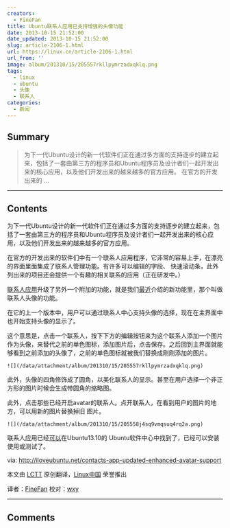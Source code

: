```yaml
---
creators:
  - FineFan
title: Ubuntu联系人应用已支持增强的头像功能
date: 2013-10-15 21:52:00
date_updated: 2013-10-15 21:52:00
slug: article-2106-1.html
url: https://linux.cn/article-2106-1.html
url_from: ''
image: album/201310/15/205557rkllpymrzadxqklq.png
tags:
  - linux
  - ubuntu
  - 头像
  - 联系人
categories:
  - 新闻
---
```


## Summary

> 为下一代Ubuntu设计的新一代软件们正在通过多方面的支持逐步的建立起来，包括了一套由第三方的程序员和Ubuntu程序员及设计者们一起开发出来的核心应用，以及他们开发出来的越来越多的官方应用。
> 在官方的开发出来的  ...

***

<!-- more -->

## Contents

为下一代Ubuntu设计的新一代软件们正在通过多方面的支持逐步的建立起来，包括了一套由第三方的程序员和Ubuntu程序员及设计者们一起开发出来的核心应用，以及他们开发出来的越来越多的官方应用。

在官方的开发出来的软件们中有一个联系人应用程序，它非常的容易上手，在漂亮的界面里面集成了联系人管理功能。有许多可以编辑的字段、 快速滚动条，此外列出来的项目还会提供一个有趣的相关联系的应用（正在研发中。）

[联系人应用](https://launchpad.net/address-book-app)升级了另外一个附加的功能，就是我们[最近](http://iloveubuntu.net/contacts-app-updated-avatar-editing-support)介绍的新功能里，那个叫做联系人头像的功能。

在它的上一个版本中，用户可以通过联系人中心支持头像的选择，现在在主界面中也开始支持头像的显示了。

这个意思是，点击一个联系人，按下下方的编辑按钮来为这个联系人添加一个图片作为头像，来替代之前的单色图标，添加图片后，点击保存。之后回到主界面就能够看到之前添加的头像了，之前的单色图标就被我们替换成刚刚添加的图片。

 `![](/data/attachment/album/201310/15/205557rkllpymrzadxqklq.png)`

此外，头像的四角修饰成了圆角，以美化联系人的显示。甚至在用户选择一个非正方形的图片时候会生成带圆角的缩略图。

此外，点击那些已经开启avatar的联系人。点开联系人，在看到用户的图片的地方，可以用新的图片替换掉旧 图片。

 `![](/data/attachment/album/201310/15/205558j4sq9vmqsuq4rq2a.png)`

联系人应用已经[可以](apt://address-book-app)在Ubuntu13.10的 Ubuntu软件中心中找到了，已经可以安装使用或测试了。

 

via: <http://iloveubuntu.net/contacts-app-updated-enhanced-avatar-support>

本文由 [LCTT](https://github.com/LCTT/TranslateProject) 原创翻译，[Linux中国](https://linux.cn/) 荣誉推出

译者：[FineFan](https://github.com/FineFan) 校对：[wxy](https://linux.cn/space/wxy)

***

## Comments

